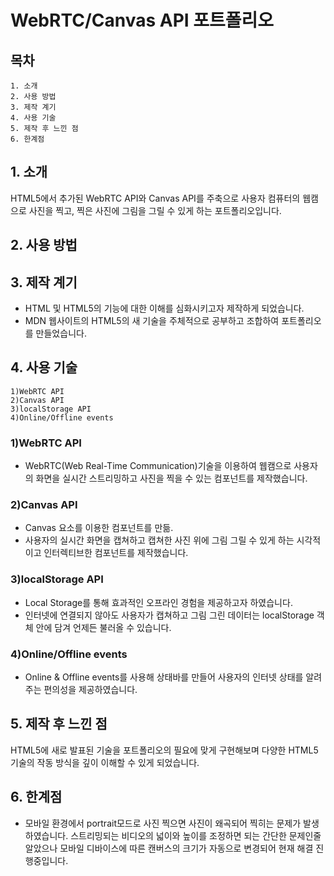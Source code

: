 # WebRTC/Canvas API 포트폴리오 
## 목차
```
1. 소개
2. 사용 방법
3. 제작 계기
4. 사용 기술
5. 제작 후 느낀 점
6. 한계점
```

## 1. 소개
HTML5에서 추가된 WebRTC API와 Canvas API를 주축으로 사용자 컴퓨터의 웹캠으로 사진을 찍고, 찍은 사진에 그림을 그릴 수 있게 하는 포트폴리오입니다.

## 2. 사용 방법

## 3. 제작 계기
- HTML 및 HTML5의 기능에 대한 이해를 심화시키고자 제작하게 되었습니다.
- MDN 웹사이트의 HTML5의 새 기술을 주체적으로 공부하고 조합하여 포트폴리오를 만들었습니다. 

## 4. 사용 기술
```
1)WebRTC API
2)Canvas API
3)localStorage API
4)Online/Offline events
```

### 1)WebRTC API
- WebRTC(Web Real-Time Communication)기술을 이용하여 웹캠으로 사용자의 화면을 실시간 스트리밍하고 사진을 찍을 수 있는 컴포넌트를 제작했습니다.

### 2)Canvas API
- Canvas 요소를 이용한 컴포넌트를 만듦. 
- 사용자의 실시간 화면을 캡쳐하고 캡쳐한 사진 위에 그림 그릴 수 있게 하는 시각적이고 인터렉티브한 컴포넌트를 제작했습니다.

### 3)localStorage API
- Local Storage를 통해 효과적인 오프라인 경험을 제공하고자 하였습니다.
- 인터넷에 연결되지 않아도 사용자가 캡쳐하고 그림 그린 데이터는 localStorage 객체 안에 담겨 언제든 불러올 수 있습니다.

### 4)Online/Offline events
- Online & Offline events를 사용해 상태바를 만들어 사용자의 인터넷 상태를 알려주는 편의성을 제공하였습니다.

## 5. 제작 후 느낀 점
HTML5에 새로 발표된 기술을 포트폴리오의 필요에 맞게 구현해보며 다양한 HTML5 기술의 작동 방식을 깊이 이해할 수 있게 되었습니다.

## 6. 한계점
- 모바일 환경에서 portrait모드로 사진 찍으면 사진이 왜곡되어 찍히는 문제가 발생하였습니다. 스트리밍되는 비디오의 넓이와 높이를 조정하면 되는 간단한 문제인줄 알았으나 모바일 디바이스에 따른 캔버스의 크기가 자동으로 변경되어 현재 해결 진행중입니다. 
